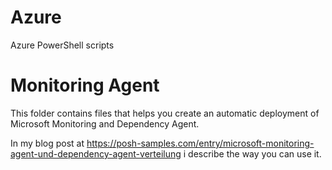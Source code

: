 # Azure
Azure PowerShell scripts

# Monitoring Agent
This folder contains files that helps you create an automatic deployment of Microsoft Monitoring and Dependency Agent.

In my blog post at https://posh-samples.com/entry/microsoft-monitoring-agent-und-dependency-agent-verteilung i describe the way you can use it.
